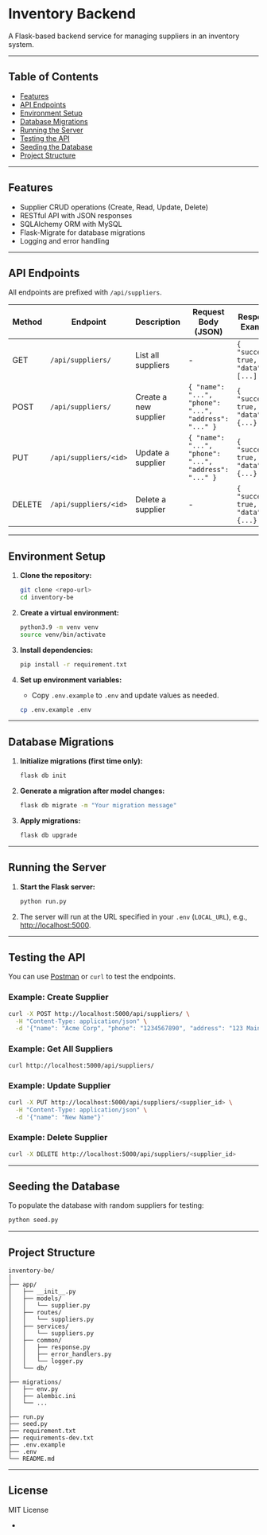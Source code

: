 # Inventory Backend

A Flask-based backend service for managing suppliers in an inventory system.

---

## Table of Contents

- [Features](#features)
- [API Endpoints](#api-endpoints)
- [Environment Setup](#environment-setup)
- [Database Migrations](#database-migrations)
- [Running the Server](#running-the-server)
- [Testing the API](#testing-the-api)
- [Seeding the Database](#seeding-the-database)
- [Project Structure](#project-structure)

---

## Features

- Supplier CRUD operations (Create, Read, Update, Delete)
- RESTful API with JSON responses
- SQLAlchemy ORM with MySQL
- Flask-Migrate for database migrations
- Logging and error handling

---

## API Endpoints

All endpoints are prefixed with `/api/suppliers`.

| Method | Endpoint                | Description                | Request Body (JSON)         | Response Example |
|--------|------------------------ |---------------------------|-----------------------------|-----------------|
| GET    | `/api/suppliers/`       | List all suppliers         | -                           | `{ "success": true, "data": [...] }` |
| POST   | `/api/suppliers/`       | Create a new supplier      | `{ "name": "...", "phone": "...", "address": "..." }` | `{ "success": true, "data": {...} }` |
| PUT    | `/api/suppliers/<id>`   | Update a supplier          | `{ "name": "...", "phone": "...", "address": "..." }` | `{ "success": true, "data": {...} }` |
| DELETE | `/api/suppliers/<id>`   | Delete a supplier          | -                           | `{ "success": true, "data": {...} }` |

---

## Environment Setup

1. **Clone the repository:**
    ```bash
    git clone <repo-url>
    cd inventory-be
    ```

2. **Create a virtual environment:**
    ```bash
    python3.9 -m venv venv
    source venv/bin/activate
    ```

3. **Install dependencies:**
    ```bash
    pip install -r requirement.txt
    ```

4. **Set up environment variables:**
    - Copy `.env.example` to `.env` and update values as needed.
    ```bash
    cp .env.example .env
    ```

---

## Database Migrations

1. **Initialize migrations (first time only):**
    ```bash
    flask db init
    ```

2. **Generate a migration after model changes:**
    ```bash
    flask db migrate -m "Your migration message"
    ```

3. **Apply migrations:**
    ```bash
    flask db upgrade
    ```

---

## Running the Server

1. **Start the Flask server:**
    ```bash
    python run.py
    ```

2. The server will run at the URL specified in your `.env` (`LOCAL_URL`), e.g., [http://localhost:5000](http://localhost:5000).

---

## Testing the API

You can use [Postman](https://www.postman.com/) or `curl` to test the endpoints.

### Example: Create Supplier

```bash
curl -X POST http://localhost:5000/api/suppliers/ \
  -H "Content-Type: application/json" \
  -d '{"name": "Acme Corp", "phone": "1234567890", "address": "123 Main St"}'
```

### Example: Get All Suppliers

```bash
curl http://localhost:5000/api/suppliers/
```

### Example: Update Supplier

```bash
curl -X PUT http://localhost:5000/api/suppliers/<supplier_id> \
  -H "Content-Type: application/json" \
  -d '{"name": "New Name"}'
```

### Example: Delete Supplier

```bash
curl -X DELETE http://localhost:5000/api/suppliers/<supplier_id>
```

---

## Seeding the Database

To populate the database with random suppliers for testing:

```bash
python seed.py
```

---

## Project Structure

```
inventory-be/
│
├── app/
│   ├── __init__.py
│   ├── models/
│   │   └── supplier.py
│   ├── routes/
│   │   └── suppliers.py
│   ├── services/
│   │   └── suppliers.py
│   ├── common/
│   │   ├── response.py
│   │   ├── error_handlers.py
│   │   └── logger.py
│   └── db/
│
├── migrations/
│   ├── env.py
│   ├── alembic.ini
│   └── ...
│
├── run.py
├── seed.py
├── requirement.txt
├── requirements-dev.txt
├── .env.example
├── .env
└── README.md
```

---

## License

MIT License

-